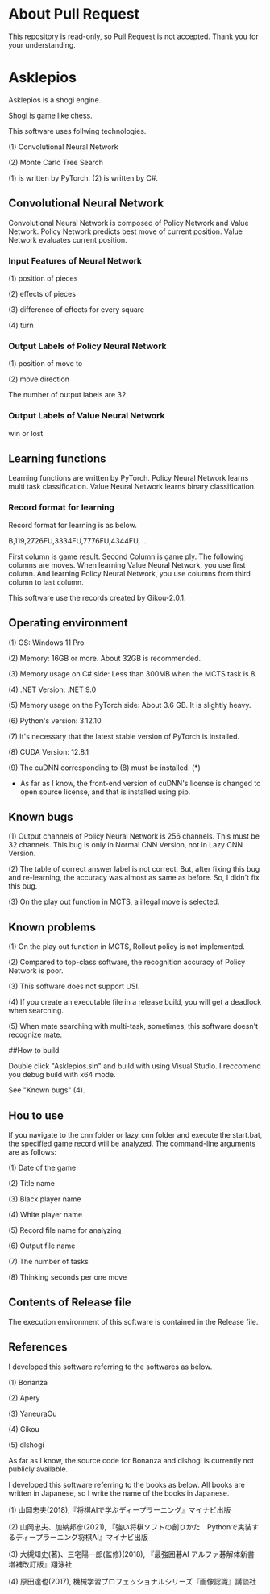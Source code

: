 # About Pull Request

This repository is read-only, so Pull Request is not accepted. Thank you for your understanding.

# Asklepios

Asklepios is a shogi engine.

Shogi is game like chess.

This software uses follwing technologies.

(1) Convolutional Neural Network

(2) Monte Carlo Tree Search

(1) is written by PyTorch. (2) is written by C#.

## Convolutional Neural Network

Convolutional Neural Network is composed of Policy Network and Value Network. Policy Network predicts best move of current position. Value Network evaluates current position.

### Input Features of Neural Network

(1) position of pieces

(2) effects of pieces

(3) difference of effects for every square

(4) turn

### Output Labels of Policy Neural Network

(1) position of move to

(2) move direction

The number of output labels are 32.

### Output Labels of Value Neural Network

win or lost

## Learning functions

Learning functions are written by PyTorch. Policy Neural Network learns multi task classification. Value Neural Network learns binary classification.

### Record format for learning

Record format for learning is as below.

B,119,2726FU,3334FU,7776FU,4344FU, ...

First column is game result. Second Column is game ply. The following columns are moves. When learning Value Neural Network, you use first column. And learning Policy Neural Network, you use columns from third column to last column.

This software use the records created by Gikou-2.0.1.

## Operating environment

(1) OS: Windows 11 Pro

(2) Memory: 16GB or more. About 32GB is recommended.

(3) Memory usage on C# side: Less than 300MB when the MCTS task is 8.

(4) .NET Version: .NET 9.0

(5) Memory usage on the PyTorch side: About 3.6 GB. It is slightly heavy.

(6) Python's version: 3.12.10

(7) It's necessary that the latest stable version of PyTorch is installed.

(8) CUDA Version: 12.8.1

(9) The cuDNN corresponding to (8) must be installed. (*)

* As far as I know, the front-end version of cuDNN's license is changed to open source license, and that is installed using pip.

## Known bugs

(1) Output channels of Policy Neural Network is 256 channels. This must be 32 channels. This bug is only in Normal CNN Version, not in Lazy CNN Version.

(2) The table of correct answer label is not correct. But, after fixing this bug and re-learning, the accuracy was almost as same as before. So, I didn't fix this bug.

(3) On the play out function in MCTS, a illegal move is selected.

## Known problems

(1) On the play out function in MCTS, Rollout policy is not implemented.

(2) Compared to top-class software, the recognition accuracy of Policy Network is poor.

(3) This software does not support USI.

(4) If you create an executable file in a release build, you will get a deadlock when searching.

(5) When mate searching with multi-task, sometimes, this software doesn't recognize mate.

##How to build

Double click "Asklepios.sln" and build with using Visual Studio. I reccomend you debug build with x64 mode.

See "Known bugs" (4).

## Hou to use

If you navigate to the cnn folder or lazy_cnn folder and execute the start.bat, the specified game record will be analyzed. The command-line arguments are as follows:

(1) Date of the game

(2) Title name

(3) Black player name

(4) White player name

(5) Record file name for analyzing

(6) Output file name

(7) The number of tasks

(8) Thinking seconds per one move

## Contents of Release file

The execution environment of this software is contained in the Release file.

## References

I developed this software referring to the softwares as below.

(1) Bonanza

(2) Apery

(3) YaneuraOu

(4) Gikou

(5) dlshogi

As far as I know, the source code for Bonanza and dlshogi is currently not publicly available.

I developed this software referring to the books as below. All books are written in Japanese, so I write the name of the books in Japanese.

(1) 山岡忠夫(2018),『将棋AIで学ぶディープラーニング』マイナビ出版 

(2) 山岡忠夫、加納邦彦(2021), 『強い将棋ソフトの創りかた　Pythonで実装するディープラーニング将棋AI』マイナビ出版

(3) 大槻知史(著)、三宅陽一郎(監修)(2018), 『最強囲碁AI アルファ碁解体新書　増補改訂版』翔泳社

(4) 原田達也(2017), 機械学習プロフェッショナルシリーズ『画像認識』講談社

